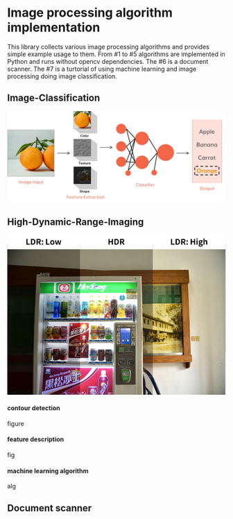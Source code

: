 # Image processing algorithm implementation

This library collects various image processing algorithms and provides simple example usage to them. From #1  to #5 algorithms are implemented in Python and runs without opencv dependencies. The #6 is a document scanner. The #7 is a turtorial of using machine learning and image processing doing image classification.

  
## Image-Classification
![Image classification](https://github.com/b07611031/Image-processing-algorithm-implementation/blob/main/Image-Classification/figures/framework.jpg)

## High-Dynamic-Range-Imaging
![HDR](https://github.com/b07611031/Image-processing-algorithm-implementation/blob/main/High-Dynamic-Range-Imaging/figures/HDR.jpg)

#### contour detection

figure

#### feature description

fig

#### machine learning algorithm

alg

## Document scanner